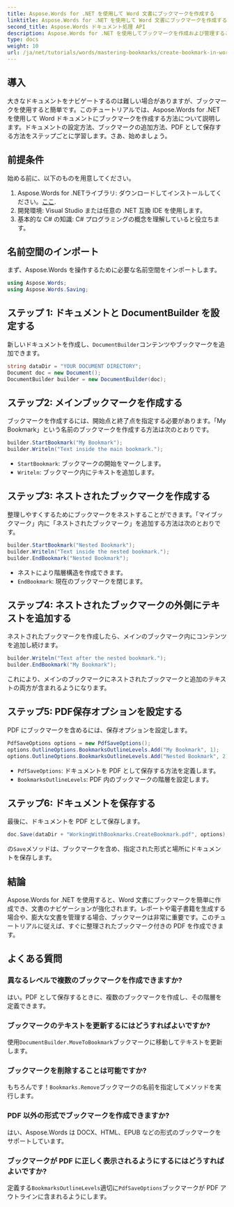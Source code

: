 ```yaml
---
title: Aspose.Words for .NET を使用して Word 文書にブックマークを作成する
linktitle: Aspose.Words for .NET を使用して Word 文書にブックマークを作成する
second_title: Aspose.Words ドキュメント処理 API
description: Aspose.Words for .NET を使用してブックマークを作成および管理することで、Word 文書を強化する方法を学びます。このステップ バイ ステップのチュートリアル ガイド。
type: docs
weight: 10
url: /ja/net/tutorials/words/mastering-bookmarks/create-bookmark-in-word-document/
---
```

## 導入

大きなドキュメントをナビゲートするのは難しい場合がありますが、ブックマークを使用すると簡単です。このチュートリアルでは、Aspose.Words for .NET を使用して Word ドキュメントにブックマークを作成する方法について説明します。ドキュメントの設定方法、ブックマークの追加方法、PDF として保存する方法をステップごとに学習します。さあ、始めましょう。

## 前提条件

始める前に、以下のものを用意してください。

1.  Aspose.Words for .NETライブラリ: ダウンロードしてインストールしてください。[ここ](https://releases.aspose.com/words/net/).
2. 開発環境: Visual Studio または任意の .NET 互換 IDE を使用します。
3. 基本的な C# の知識: C# プログラミングの概念を理解していると役立ちます。

## 名前空間のインポート

まず、Aspose.Words を操作するために必要な名前空間をインポートします。

```csharp
using Aspose.Words;
using Aspose.Words.Saving;
```

## ステップ 1: ドキュメントと DocumentBuilder を設定する

新しいドキュメントを作成し、`DocumentBuilder`コンテンツやブックマークを追加できます。

```csharp
string dataDir = "YOUR DOCUMENT DIRECTORY";
Document doc = new Document();
DocumentBuilder builder = new DocumentBuilder(doc);
```

## ステップ2: メインブックマークを作成する

ブックマークを作成するには、開始点と終了点を指定する必要があります。「My Bookmark」という名前のブックマークを作成する方法は次のとおりです。

```csharp
builder.StartBookmark("My Bookmark");
builder.Writeln("Text inside the main bookmark.");
```
- `StartBookmark`: ブックマークの開始をマークします。
- `Writeln`: ブックマーク内にテキストを追加します。

## ステップ3: ネストされたブックマークを作成する

整理しやすくするためにブックマークをネストすることができます。「マイブックマーク」内に「ネストされたブックマーク」を追加する方法は次のとおりです。

```csharp
builder.StartBookmark("Nested Bookmark");
builder.Writeln("Text inside the nested bookmark.");
builder.EndBookmark("Nested Bookmark");
```
- ネストにより階層構造を作成できます。 
- `EndBookmark`: 現在のブックマークを閉じます。

## ステップ4: ネストされたブックマークの外側にテキストを追加する

ネストされたブックマークを作成したら、メインのブックマーク内にコンテンツを追加し続けます。

```csharp
builder.Writeln("Text after the nested bookmark.");
builder.EndBookmark("My Bookmark");
```
これにより、メインのブックマークにネストされたブックマークと追加のテキストの両方が含まれるようになります。

## ステップ5: PDF保存オプションを設定する

PDF にブックマークを含めるには、保存オプションを設定します。

```csharp
PdfSaveOptions options = new PdfSaveOptions();
options.OutlineOptions.BookmarksOutlineLevels.Add("My Bookmark", 1);
options.OutlineOptions.BookmarksOutlineLevels.Add("Nested Bookmark", 2);
```
- `PdfSaveOptions`: ドキュメントを PDF として保存する方法を定義します。
- `BookmarksOutlineLevels`: PDF 内のブックマークの階層を設定します。

## ステップ6: ドキュメントを保存する

最後に、ドキュメントを PDF として保存します。

```csharp
doc.Save(dataDir + "WorkingWithBookmarks.CreateBookmark.pdf", options);
```
の`Save`メソッドは、ブックマークを含め、指定された形式と場所にドキュメントを保存します。

## 結論

Aspose.Words for .NET を使用すると、Word 文書にブックマークを簡単に作成でき、文書のナビゲーションが強化されます。レポートや電子書籍を生成する場合や、膨大な文書を管理する場合、ブックマークは非常に重要です。このチュートリアルに従えば、すぐに整理されたブックマーク付きの PDF を作成できます。

## よくある質問

### 異なるレベルで複数のブックマークを作成できますか?
はい。PDF として保存するときに、複数のブックマークを作成し、その階層を定義できます。

### ブックマークのテキストを更新するにはどうすればよいですか?
使用`DocumentBuilder.MoveToBookmark`ブックマークに移動してテキストを更新します。

### ブックマークを削除することは可能ですか?
もちろんです！`Bookmarks.Remove`ブックマークの名前を指定してメソッドを実行します。

### PDF 以外の形式でブックマークを作成できますか?
はい、Aspose.Words は DOCX、HTML、EPUB などの形式のブックマークをサポートしています。

### ブックマークが PDF に正しく表示されるようにするにはどうすればよいですか?
定義する`BookmarksOutlineLevels`適切に`PdfSaveOptions`ブックマークが PDF アウトラインに含まれるようにします。